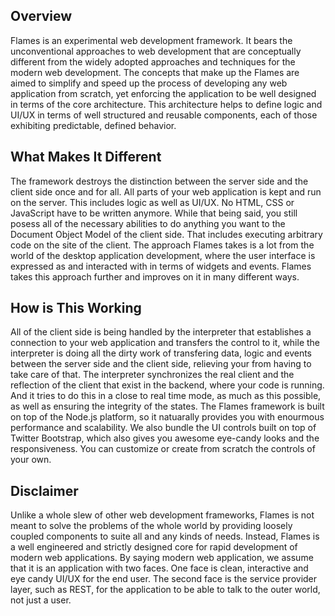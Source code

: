 ## Overview
Flames is an experimental web development framework. It bears the
unconventional approaches to web development that are conceptually
different from the widely adopted approaches and techniques for the
modern web development. The concepts that make up the Flames are
aimed to simplify and speed up the process of developing any web
application from scratch, yet enforcing the application to be well
designed in terms of the core architecture. This architecture helps
to define logic and UI/UX in terms of well structured and reusable
components, each of those exhibiting predictable, defined behavior.

## What Makes It Different
The framework destroys the distinction between the server side and
the client side once and for all. All parts of your web application
is kept and run on the server. This includes logic as well as UI/UX.
No HTML, CSS or JavaScript have to be written anymore. While that
being said, you still posess all of the necessary abilities to do
anything you want to the Document Object Model of the client side.
That includes executing arbitrary code on the site of the client.
The approach Flames takes is a lot from the world of the desktop
application development, where the user interface is expressed as
and interacted with in terms of widgets and events. Flames takes
this approach further and improves on it in many different ways.

## How is This Working
All of the client side is being handled by the interpreter that
establishes a connection to your web application and transfers the
control to it, while the interpreter is doing all the dirty work
of transfering data, logic and events between the server side and
the client side, relieving your from having to take care of that.
The interpreter synchronizes the real client and the reflection of
the client that exist in the backend, where your code is running.
And it tries to do this in a close to real time mode, as much as
this possible, as well as ensuring the integrity of the states.
The Flames framework is built on top of the Node.js platform, so it
natuarally provides you with enourmous performance and scalability.
We also bundle the UI controls built on top of Twitter Bootstrap,
which also gives you awesome eye-candy looks and the responsiveness.
You can customize or create from scratch the controls of your own.

## Disclaimer
Unlike a whole slew of other web development frameworks, Flames
is not meant to solve the problems of the whole world by providing
loosely coupled components to suite all and any kinds of needs.
Instead, Flames is a well engineered and strictly designed core
for rapid development of modern web applications. By saying modern
web application, we assume that it is an application with two faces.
One face is clean, interactive and eye candy UI/UX for the end user.
The second face is the service provider layer, such as REST, for the
application to be able to talk to the outer world, not just a user.
